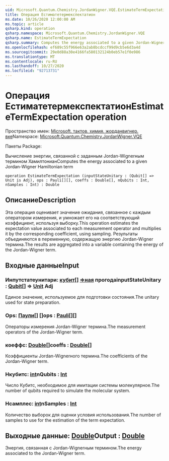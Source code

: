 ```yaml
---
uid: Microsoft.Quantum.Chemistry.JordanWigner.VQE.EstimateTermExpectation
title: Операция Естиматетермекспектатион
ms.date: 10/26/2020 12:00:00 AM
ms.topic: article
qsharp.kind: operation
qsharp.namespace: Microsoft.Quantum.Chemistry.JordanWigner.VQE
qsharp.name: EstimateTermExpectation
qsharp.summary: Computes the energy associated to a given Jordan-Wigner Hamiltonian term
ms.openlocfilehash: ef689c55f966e63a2ab8bcdccf99d9cb5e6d3a4d
ms.sourcegitcommit: 29e0d88a30e4166fa580132124b0eb57e1f0e986
ms.translationtype: MT
ms.contentlocale: ru-RU
ms.lasthandoff: 10/27/2020
ms.locfileid: "92713731"
---
```

# <a name="estimatetermexpectation-operation"></a><span data-ttu-id="b8980-102">Операция Естиматетермекспектатион</span><span class="sxs-lookup"><span data-stu-id="b8980-102">EstimateTermExpectation operation</span></span>

<span data-ttu-id="b8980-103">Пространство имен: [Microsoft. тактов. химия. жорданвигнер. вке](xref:Microsoft.Quantum.Chemistry.JordanWigner.VQE)</span><span class="sxs-lookup"><span data-stu-id="b8980-103">Namespace: [Microsoft.Quantum.Chemistry.JordanWigner.VQE](xref:Microsoft.Quantum.Chemistry.JordanWigner.VQE)</span></span>

<span data-ttu-id="b8980-104">Пакеты [](https://nuget.org/packages/)</span><span class="sxs-lookup"><span data-stu-id="b8980-104">Package: [](https://nuget.org/packages/)</span></span>


<span data-ttu-id="b8980-105">Вычисление энергии, связанной с заданным Jordan-Wignerным термином Хамилтониан</span><span class="sxs-lookup"><span data-stu-id="b8980-105">Computes the energy associated to a given Jordan-Wigner Hamiltonian term</span></span>

```qsharp
operation EstimateTermExpectation (inputStateUnitary : (Qubit[] => Unit is Adj), ops : Pauli[][], coeffs : Double[], nQubits : Int, nSamples : Int) : Double
```


## <a name="description"></a><span data-ttu-id="b8980-106">Описание</span><span class="sxs-lookup"><span data-stu-id="b8980-106">Description</span></span>

<span data-ttu-id="b8980-107">Эта операция оценивает значение ожидания, связанное с каждым оператором измерения, и умножает его на соответствующий коэффициент, используя выборку.</span><span class="sxs-lookup"><span data-stu-id="b8980-107">This operation estimates the expectation value associated to each measurement operator and multiplies it by the corresponding coefficient, using sampling.</span></span>
<span data-ttu-id="b8980-108">Результаты объединяются в переменную, содержащую энергию Jordan-Wigner термина.</span><span class="sxs-lookup"><span data-stu-id="b8980-108">The results are aggregated into a variable containing the energy of the Jordan-Wigner term.</span></span>

## <a name="input"></a><span data-ttu-id="b8980-109">Входные данные</span><span class="sxs-lookup"><span data-stu-id="b8980-109">Input</span></span>

### <a name="inputstateunitary--qubit--unit-adj"></a><span data-ttu-id="b8980-110">Инпутстатеунитари: [кубит](xref:microsoft.quantum.lang-ref.qubit)[] [=>ная](xref:microsoft.quantum.lang-ref.unit) прогода</span><span class="sxs-lookup"><span data-stu-id="b8980-110">inputStateUnitary : [Qubit](xref:microsoft.quantum.lang-ref.qubit)[] => [Unit](xref:microsoft.quantum.lang-ref.unit) Adj</span></span>

<span data-ttu-id="b8980-111">Единое значение, используемое для подготовки состояния.</span><span class="sxs-lookup"><span data-stu-id="b8980-111">The unitary used for state preparation.</span></span>


### <a name="ops--pauli"></a><span data-ttu-id="b8980-112">Ops: [Паули](xref:microsoft.quantum.lang-ref.pauli)[] []</span><span class="sxs-lookup"><span data-stu-id="b8980-112">ops : [Pauli](xref:microsoft.quantum.lang-ref.pauli)[][]</span></span>

<span data-ttu-id="b8980-113">Операторы измерения Jordan-Wigner термина.</span><span class="sxs-lookup"><span data-stu-id="b8980-113">The measurement operators of the Jordan-Wigner term.</span></span>


### <a name="coeffs--double"></a><span data-ttu-id="b8980-114">коеффс: [Double](xref:microsoft.quantum.lang-ref.double)[]</span><span class="sxs-lookup"><span data-stu-id="b8980-114">coeffs : [Double](xref:microsoft.quantum.lang-ref.double)[]</span></span>

<span data-ttu-id="b8980-115">Коэффициенты Jordan-Wignerного термина.</span><span class="sxs-lookup"><span data-stu-id="b8980-115">The coefficients of the Jordan-Wigner term.</span></span>


### <a name="nqubits--int"></a><span data-ttu-id="b8980-116">Нкубитс: [int](xref:microsoft.quantum.lang-ref.int)</span><span class="sxs-lookup"><span data-stu-id="b8980-116">nQubits : [Int](xref:microsoft.quantum.lang-ref.int)</span></span>

<span data-ttu-id="b8980-117">Число Кубитс, необходимое для имитации системы молекулярное.</span><span class="sxs-lookup"><span data-stu-id="b8980-117">The number of qubits required to simulate the molecular system.</span></span>


### <a name="nsamples--int"></a><span data-ttu-id="b8980-118">Нсамплес: [int](xref:microsoft.quantum.lang-ref.int)</span><span class="sxs-lookup"><span data-stu-id="b8980-118">nSamples : [Int](xref:microsoft.quantum.lang-ref.int)</span></span>

<span data-ttu-id="b8980-119">Количество выборок для оценки условия использования.</span><span class="sxs-lookup"><span data-stu-id="b8980-119">The number of samples to use for the estimation of the term expectation.</span></span>



## <a name="output--double"></a><span data-ttu-id="b8980-120">Выходные данные: [Double](xref:microsoft.quantum.lang-ref.double)</span><span class="sxs-lookup"><span data-stu-id="b8980-120">Output : [Double](xref:microsoft.quantum.lang-ref.double)</span></span>

<span data-ttu-id="b8980-121">Энергия, связанная с Jordan-Wignerным термином.</span><span class="sxs-lookup"><span data-stu-id="b8980-121">The energy associated to the Jordan-Wigner term.</span></span>